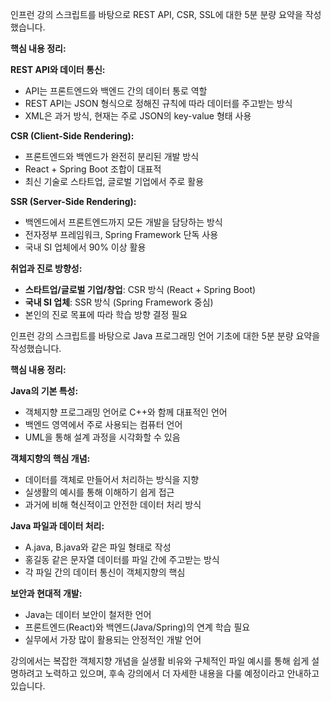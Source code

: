 인프런 강의 스크립트를 바탕으로 REST API, CSR, SSL에 대한 5분 분량 요약을 작성했습니다.

**핵심 내용 정리:**

**REST API와 데이터 통신:**
- API는 프론트엔드와 백엔드 간의 데이터 통로 역할
- REST API는 JSON 형식으로 정해진 규칙에 따라 데이터를 주고받는 방식
- XML은 과거 방식, 현재는 주로 JSON의 key-value 형태 사용

**CSR (Client-Side Rendering):**
- 프론트엔드와 백엔드가 완전히 분리된 개발 방식
- React + Spring Boot 조합이 대표적
- 최신 기술로 스타트업, 글로벌 기업에서 주로 활용

**SSR (Server-Side Rendering):**
- 백엔드에서 프론트엔드까지 모든 개발을 담당하는 방식
- 전자정부 프레임워크, Spring Framework 단독 사용
- 국내 SI 업체에서 90% 이상 활용

**취업과 진로 방향성:**
- **스타트업/글로벌 기업/창업**: CSR 방식 (React + Spring Boot)
- **국내 SI 업체**: SSR 방식 (Spring Framework 중심)
- 본인의 진로 목표에 따라 학습 방향 결정 필요

인프런 강의 스크립트를 바탕으로 Java 프로그래밍 언어 기초에 대한 5분 분량 요약을 작성했습니다.

**핵심 내용 정리:**

**Java의 기본 특성:**
- 객체지향 프로그래밍 언어로 C++와 함께 대표적인 언어
- 백엔드 영역에서 주로 사용되는 컴퓨터 언어
- UML을 통해 설계 과정을 시각화할 수 있음

**객체지향의 핵심 개념:**
- 데이터를 객체로 만들어서 처리하는 방식을 지향
- 실생활의 예시를 통해 이해하기 쉽게 접근
- 과거에 비해 혁신적이고 안전한 데이터 처리 방식

**Java 파일과 데이터 처리:**
- A.java, B.java와 같은 파일 형태로 작성
- 홍길동 같은 문자열 데이터를 파일 간에 주고받는 방식
- 각 파일 간의 데이터 통신이 객체지향의 핵심

**보안과 현대적 개발:**
- Java는 데이터 보안이 철저한 언어
- 프론트엔드(React)와 백엔드(Java/Spring)의 연계 학습 필요
- 실무에서 가장 많이 활용되는 안정적인 개발 언어

강의에서는 복잡한 객체지향 개념을 실생활 비유와 구체적인 파일 예시를 통해 쉽게 설명하려고 노력하고 있으며, 후속 강의에서 더 자세한 내용을 다룰 예정이라고 안내하고 있습니다.
